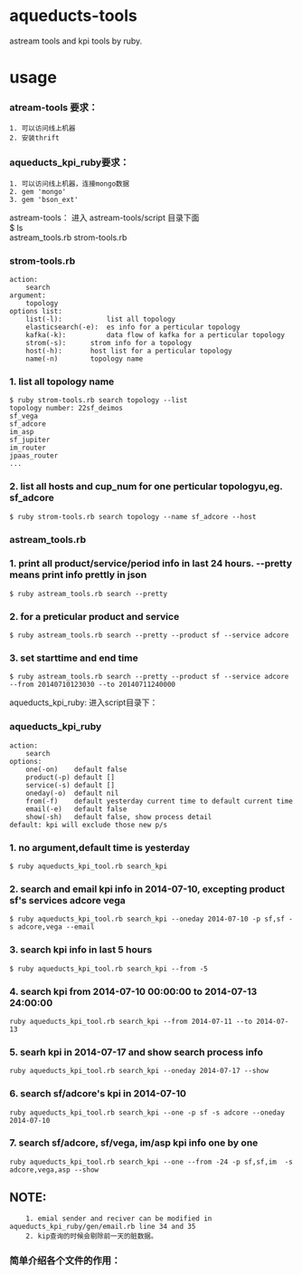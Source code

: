 aqueducts-tools
===============

astream tools and kpi tools by ruby.

usage
================
### atream-tools 要求： 
	1. 可以访问线上机器
	2. 安装thrift
### aqueducts_kpi_ruby要求：
	1. 可以访问线上机器，连接mongo数据
	2. gem 'mongo'
	3. gem 'bson_ext'
astream-tools：
  进入 astream-tools/script 目录下面<br/>
	$ ls <br/>
	astream_tools.rb strom-tools.rb
### strom-tools.rb
	action:
		search
	argument:
		topology
	options list:
		list(-l):           list all topology
		elasticsearch(-e):  es info for a perticular topology
		kafka(-k):          data flow of kafka for a perticular topology
		strom(-s):	    strom info for a topology
		host(-h):	    host list for a perticular topology
		name(-n)	    topology name
### 1. list all topology name
	$ ruby strom-tools.rb search topology --list
	topology number: 22sf_deimos
	sf_vega
	sf_adcore
	im_asp
	sf_jupiter
	im_router
	jpaas_router
	...
### 2. list all hosts and cup_num for one perticular topologyu,eg. sf_adcore
	$ ruby strom-tools.rb search topology --name sf_adcore --host

###	astream_tools.rb
### 1. print all product/service/period info in last 24 hours. --pretty means print info prettly in json
	$ ruby astream_tools.rb search --pretty
### 2. for a preticular product and service
	$ ruby astream_tools.rb search --pretty --product sf --service adcore
### 3. set starttime and end time 
	$ ruby astream_tools.rb search --pretty --product sf --service adcore --from 20140710123030 --to 20140711240000


aqueducts_kpi_ruby:
   进入script目录下：<br/>
###	aqueducts_kpi_ruby
	action:
		search
	options:
		one(-on) 	default false
		product(-p) default []
		service(-s) default []
		oneday(-o) 	default nil
		from(-f) 	default yesterday current time to default current time
		email(-e) 	default false
		show(-sh) 	default false, show process detail
	default: kpi will exclude those new p/s

### 1. no argument,default time is yesterday
	$ ruby aqueducts_kpi_tool.rb search_kpi
### 2. search and email  kpi info in 2014-07-10, excepting product sf's services adcore vega
	$ ruby aqueducts_kpi_tool.rb search_kpi --oneday 2014-07-10 -p sf,sf -s adcore,vega --email
### 3. search kpi info in last 5 hours
	$ ruby aqueducts_kpi_tool.rb search_kpi --from -5
### 4. search kpi from 2014-07-10 00:00:00 to 2014-07-13 24:00:00
	ruby aqueducts_kpi_tool.rb search_kpi --from 2014-07-11 --to 2014-07-13
### 5. searh kpi in 2014-07-17 and show search process info
	ruby aqueducts_kpi_tool.rb search_kpi --oneday 2014-07-17 --show
### 6. search sf/adcore's kpi in 2014-07-10
	ruby aqueducts_kpi_tool.rb search_kpi --one -p sf -s adcore --oneday 2014-07-10
### 7. search sf/adcore, sf/vega, im/asp kpi info one by one
	ruby aqueducts_kpi_tool.rb search_kpi --one --from -24 -p sf,sf,im  -s adcore,vega,asp --show
##	NOTE:
        1. emial sender and reciver can be modified in aqueducts_kpi_ruby/gen/email.rb line 34 and 35
        2. kip查询的时候会剔除前一天的脏数据。
### 简单介绍各个文件的作用：

	
	
	
		
	

	
	
	
	
	
	
	
	
	
    
	
